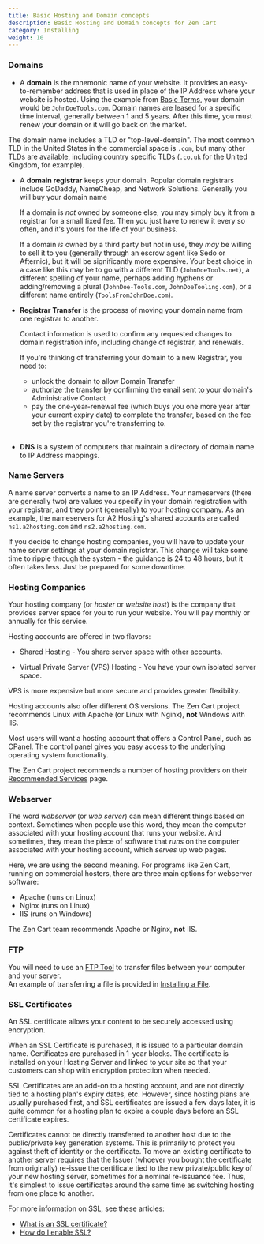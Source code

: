 ```yaml
---
title: Basic Hosting and Domain concepts
description: Basic Hosting and Domain concepts for Zen Cart
category: Installing
weight: 10
---
```


### Domains

- A **domain** is the mnemonic name of your website.  It provides an
easy-to-remember address that is used in place of the IP Address where
your website is hosted. Using the example 
from [Basic Terms](/user/first_steps/basic_terms/), your domain would be 
`JohnDoeTools.com`.  Domain names are leased for a specific time 
interval, generally between 1 and 5 years.  After this time, you 
must renew your domain or it will go back on the market. 

The domain name includes a TLD or "top-level-domain".  The most common
TLD in the United States in the commercial space is `.com`, but many 
other TLDs are available, including country specific TLDs (`.co.uk` for the 
United Kingdom, for example). 

- A **domain registrar** keeps your domain.  Popular domain registrars 
include GoDaddy, NameCheap, and Network Solutions.  Generally you 
will buy your domain name 

    If a domain is *not* owned by someone else, you may simply buy it 
from a registrar for a small fixed fee.  Then you just have to renew it
every so often, and it's yours for the life of your business. 

    If a domain *is* owned by a third party but not in use, they *may* be willing to sell it to you
(generally through an escrow agent like Sedo or Afternic), but
it will be significantly more expensive.   Your best choice in a case like 
this may be to go with a different TLD (`JohnDoeTools.net`), 
a different spelling of your name, perhaps adding hyphens or adding/removing
a plural (`JohnDoe-Tools.com`, `JohnDoeTooling.com`), or a 
different name entirely (`ToolsFromJohnDoe.com`). 

- **Registrar Transfer** is the process of moving your domain name
from one registrar to another.  

    Contact information is used to confirm any requested changes to domain registration info, including change of registrar, and renewals.

    If you're thinking of transferring your domain to a new Registrar, you need to:

    *   unlock the domain to allow Domain Transfer
    *   authorize the transfer by confirming the email sent to your domain's Administrative Contact
    *   pay the one-year-renewal fee (which buys you one more year after your current expiry date) to complete the transfer, based on the fee set by the registrar you're transferring to.
<br />   <br />
 
- **DNS** is a system of computers that maintain a directory of 
domain name to IP Address mappings. 


### Name Servers

A name server converts a name to an IP Address.  Your nameservers 
(there are generally two) are values you specify in your 
domain registration with your registrar, and they point (generally)
to your hosting company.  As an example, the nameservers for 
A2 Hosting's shared accounts are called 
`ns1.a2hosting.com` and `ns2.a2hosting.com`.

If you decide to change hosting companies, you will have to update
your name server settings at your domain registrar.  This change 
will take some time to ripple through the system - the guidance is
24 to 48 hours, but it often takes less.  Just be prepared for
some downtime. 

### Hosting Companies

Your hosting company (or *hoster* or *website host*) is the company that provides server space 
for you to run your website.  You will pay monthly or annually 
for this service. 

Hosting accounts are offered in two flavors: 

* Shared Hosting - You share server space with other accounts.

* Virtual Private Server (VPS) Hosting - You have your own isolated server space. 

VPS is more expensive but more secure and provides greater flexibility. 

Hosting accounts also offer different OS versions.  The
Zen Cart project recommends Linux with Apache (or Linux with Nginx),
**not** Windows with IIS. 

Most users will want a hosting account that offers a Control Panel, such
as CPanel.  The control panel gives you easy access to the underlying 
operating system functionality. 

The Zen Cart project recommends a number of hosting providers on 
their [Recommended Services](https://www.zen-cart.com/content.php?3-services) page.

### Webserver 

The word *webserver* (or *web server*) can mean different things based on context. 
Sometimes when people use this word, they mean the computer associated with your 
hosting account that runs your website.  And sometimes, they mean the 
piece of software that *runs* on the computer associated with your 
hosting account, which *serves* up web pages.  

Here, we are using the second meaning. 
For programs like Zen Cart, running on commercial hosters, 
there are three main options for webserver software: 

- Apache (runs on Linux)
- Nginx (runs on Linux)
- IIS (runs on Windows)

The Zen Cart team recommends Apache or Nginx, **not** IIS.

### FTP 
You will need to use an [FTP Tool](/user/first_steps/useful_tools/#ftp-tools)
to transfer files between your computer and your server.  
An example of transferring a file is provided in [Installing a File](/user/new_user_topics/no_such_file/#installing-a-file). 

### SSL Certificates

An SSL certificate allows your content to be securely accessed 
using encryption.  

When an SSL Certificate is purchased, it is issued to a particular domain name. Certificates are purchased in 1-year blocks. The certificate is installed on your Hosting Server and linked to your site so that your customers can shop with encryption protection when needed.

SSL Certificates are an add-on to a hosting account, and are not directly tied to a hosting plan's expiry dates, etc. However, since hosting plans are usually purchased first, and SSL certificates are issued a few days later, it is quite common for a hosting plan to expire a couple days before an SSL certificate expires.

Certificates cannot be directly transferred to another host due to the public/private key generation systems. This is primarily to protect you against theft of identity or the certificate. To move an existing certificate to another server requires that the Issuer (whoever you bought the certificate from originally) re-issue the certificate tied to the new private/public key of your new hosting server, sometimes for a nominal re-issuance fee. Thus, it's simplest to issue certificates around the same time as switching hosting from one place to another.

For more information on SSL, see these articles: 

* [What is an SSL certificate?](/user/security/ssl_cert)
* [How do I enable SSL?](/user/installing/enable_ssl)
